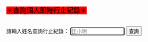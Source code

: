 <html>
<head>
<meta charset="UTF-8" />
<script type="text/javascript">
</script>
</head>
<body>
<font size="4" color="#000000" style= "background:#FF0000">＊查詢個人即時行止紀錄＊</font><br><br>
  
請輸入姓名查詢行止紀錄：
<input type="text" id="name" placeholder="王小明" size="15" autofocus/>
<input type="button" name="list" value="查詢" onclick="result();"> <!--  all.js -->
<font size="1"><span id="result"></span></font><br>
<script src="./test6.js"></script>

</body>
</html>
